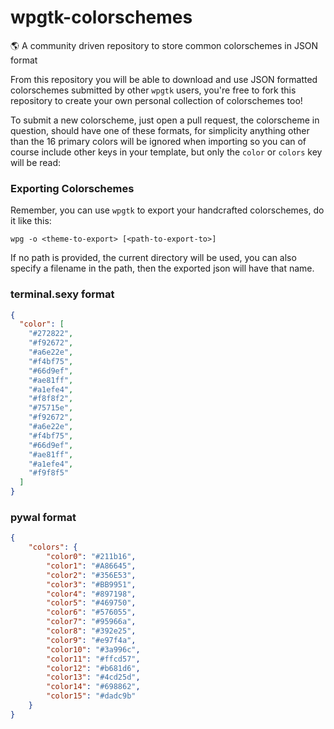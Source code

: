 # wpgtk-colorschemes
:earth_americas: A community driven repository to store common colorschemes in JSON format

From this repository you will be able to download and use JSON formatted colorschemes submitted
by other `wpgtk` users, you're free to fork this repository to create your own personal collection
of colorschemes too!

To submit a new colorscheme, just open a pull request, the colorscheme in question, should have one
of these formats, for simplicity anything other than the 16 primary colors will be ignored when importing
so you can of course include other keys in your template, but only the `color` or `colors` key will be read:

### Exporting Colorschemes

Remember, you can use `wpgtk` to export your handcrafted colorschemes, do it like this:

```
wpg -o <theme-to-export> [<path-to-export-to>]
```

If no path is provided, the current directory will be used, 
you can also specify a filename in the path, then the exported json will have that name.

### terminal.sexy format

```json
{
  "color": [
    "#272822",
    "#f92672",
    "#a6e22e",
    "#f4bf75",
    "#66d9ef",
    "#ae81ff",
    "#a1efe4",
    "#f8f8f2",
    "#75715e",
    "#f92672",
    "#a6e22e",
    "#f4bf75",
    "#66d9ef",
    "#ae81ff",
    "#a1efe4",
    "#f9f8f5"
  ]
}
```

### pywal format

```json
{
    "colors": {
        "color0": "#211b16",
        "color1": "#A86645",
        "color2": "#356E53",
        "color3": "#BB9951",
        "color4": "#897198",
        "color5": "#469750",
        "color6": "#576055",
        "color7": "#95966a",
        "color8": "#392e25",
        "color9": "#e97f4a",
        "color10": "#3a996c",
        "color11": "#ffcd57",
        "color12": "#b681d6",
        "color13": "#4cd25d",
        "color14": "#698862",
        "color15": "#dadc9b"
    }
}
```
